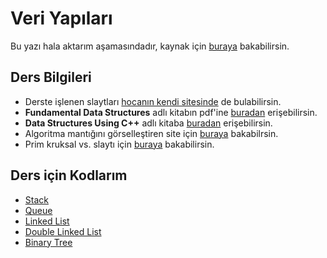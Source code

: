 # Veri Yapıları

Bu yazı hala aktarım aşamasındadır, kaynak için [buraya](https://www.yemreak.com/2017/10/veri-yaplar.html) bakabilirsin.

## Ders Bilgileri

* Derste işlenen slaytları [hocanın kendi sitesinde](http://www.oguzhanoztas.com/) de bulabilirsin.
* **Fundamental Data Structures** adlı kitabın pdf'ine [buradan](http://www.sncwgs.ac.in/wp-content/uploads/2015/11/Fundamental-Data-Structures.pdf) erişebilirsin.
* **Data Structures Using C++** adlı kitaba [buradan](http://bu.edu.eg/portal/uploads/Computers%20and%20Informatics/Computer%20Science/1266/crs-10600/Files/Esam%20Halim%20Houssein%20Abd%20El-Halim_4-%20Data-Structure%20Using%20C++%20Malik.pdf) erişebilirsin.
* Algoritma mantığını görselleştiren site için [buraya](https://visualgo.net/en) bakabilrsin.
* Prim kruksal vs. slaytı için [buraya](https://issuu.com/jemujan/docs/algoritma_analizi) bakabilirsin.

## Ders için Kodlarım

* [Stack](https://github.com/yedhrab/IstanbulUniversity-CE/tree/956c33e350e4ae3c4cbc64674d7b1980da0fa2dc/2.%20Sınıf%201.%20Dönem%20Notları/Veri%20Yapıları/Öğrenci%20Notları/Stack.c)
* [Queue](https://github.com/yedhrab/IstanbulUniversity-CE/tree/956c33e350e4ae3c4cbc64674d7b1980da0fa2dc/2.%20Sınıf%201.%20Dönem%20Notları/Veri%20Yapıları/Öğrenci%20Notları/Queue.c)
* [Linked List](https://github.com/yedhrab/IstanbulUniversity-CE/tree/956c33e350e4ae3c4cbc64674d7b1980da0fa2dc/2.%20Sınıf%201.%20Dönem%20Notları/Veri%20Yapıları/Öğrenci%20Notları/LinkedList.c)
* [Double Linked List](https://www.yemreak.com/2017/10/double-linked-list-acklamas.html)
* [Binary Tree](https://github.com/yedhrab/IstanbulUniversity-CE/tree/956c33e350e4ae3c4cbc64674d7b1980da0fa2dc/2.%20Sınıf%201.%20Dönem%20Notları/Veri%20Yapıları/Öğrenci%20Notları/Binary%20Tree.c)


